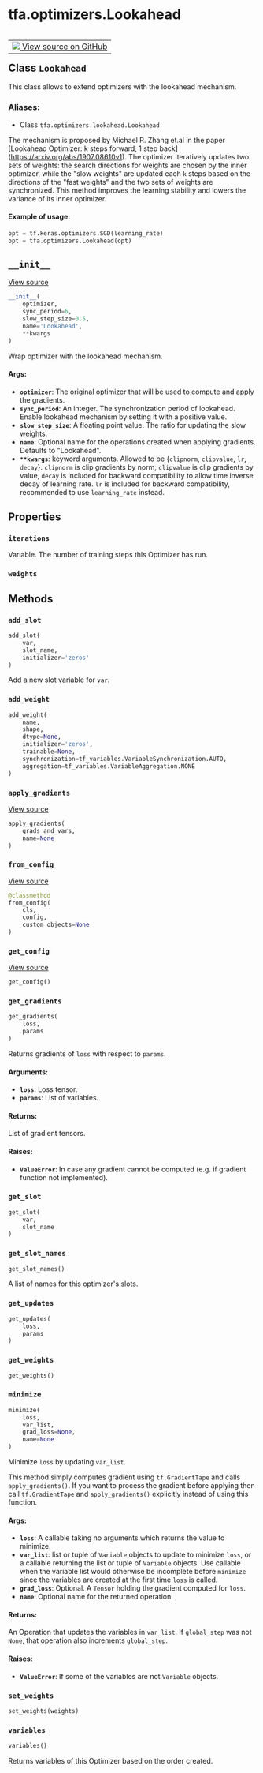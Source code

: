 <div itemscope itemtype="http://developers.google.com/ReferenceObject">
<meta itemprop="name" content="tfa.optimizers.Lookahead" />
<meta itemprop="path" content="Stable" />
<meta itemprop="property" content="iterations"/>
<meta itemprop="property" content="weights"/>
<meta itemprop="property" content="__init__"/>
<meta itemprop="property" content="add_slot"/>
<meta itemprop="property" content="add_weight"/>
<meta itemprop="property" content="apply_gradients"/>
<meta itemprop="property" content="from_config"/>
<meta itemprop="property" content="get_config"/>
<meta itemprop="property" content="get_gradients"/>
<meta itemprop="property" content="get_slot"/>
<meta itemprop="property" content="get_slot_names"/>
<meta itemprop="property" content="get_updates"/>
<meta itemprop="property" content="get_weights"/>
<meta itemprop="property" content="minimize"/>
<meta itemprop="property" content="set_weights"/>
<meta itemprop="property" content="variables"/>
</div>

# tfa.optimizers.Lookahead


<table class="tfo-notebook-buttons tfo-api" align="left">

<td>
  <a target="_blank" href="https://github.com/tensorflow/addons/tree/r0.6/tensorflow_addons/optimizers/lookahead.py#L25-L171">
    <img src="https://www.tensorflow.org/images/GitHub-Mark-32px.png" />
    View source on GitHub
  </a>
</td></table>



## Class `Lookahead`

This class allows to extend optimizers with the lookahead mechanism.



### Aliases:

* Class `tfa.optimizers.lookahead.Lookahead`


<!-- Placeholder for "Used in" -->

The mechanism is proposed by Michael R. Zhang et.al in the paper
[Lookahead Optimizer: k steps forward, 1 step back]
(https://arxiv.org/abs/1907.08610v1). The optimizer iteratively updates two
sets of weights: the search directions for weights are chosen by the inner
optimizer, while the "slow weights" are updated each `k` steps based on the
directions of the "fast weights" and the two sets of weights are
synchronized. This method improves the learning stability and lowers the
variance of its inner optimizer.

#### Example of usage:



```python
opt = tf.keras.optimizers.SGD(learning_rate)
opt = tfa.optimizers.Lookahead(opt)
```

<h2 id="__init__"><code>__init__</code></h2>

<a target="_blank" href="https://github.com/tensorflow/addons/tree/r0.6/tensorflow_addons/optimizers/lookahead.py#L45-L80">View source</a>

``` python
__init__(
    optimizer,
    sync_period=6,
    slow_step_size=0.5,
    name='Lookahead',
    **kwargs
)
```

Wrap optimizer with the lookahead mechanism.


#### Args:


* <b>`optimizer`</b>: The original optimizer that will be used to compute
    and apply the gradients.
* <b>`sync_period`</b>: An integer. The synchronization period of lookahead.
    Enable lookahead mechanism by setting it with a positive value.
* <b>`slow_step_size`</b>: A floating point value.
    The ratio for updating the slow weights.
* <b>`name`</b>: Optional name for the operations created when applying
    gradients. Defaults to "Lookahead".
* <b>`**kwargs`</b>: keyword arguments. Allowed to be {`clipnorm`,
    `clipvalue`, `lr`, `decay`}. `clipnorm` is clip gradients
    by norm; `clipvalue` is clip gradients by value, `decay` is
    included for backward compatibility to allow time inverse
    decay of learning rate. `lr` is included for backward
    compatibility, recommended to use `learning_rate` instead.



## Properties

<h3 id="iterations"><code>iterations</code></h3>

Variable. The number of training steps this Optimizer has run.


<h3 id="weights"><code>weights</code></h3>






## Methods

<h3 id="add_slot"><code>add_slot</code></h3>

``` python
add_slot(
    var,
    slot_name,
    initializer='zeros'
)
```

Add a new slot variable for `var`.


<h3 id="add_weight"><code>add_weight</code></h3>

``` python
add_weight(
    name,
    shape,
    dtype=None,
    initializer='zeros',
    trainable=None,
    synchronization=tf_variables.VariableSynchronization.AUTO,
    aggregation=tf_variables.VariableAggregation.NONE
)
```




<h3 id="apply_gradients"><code>apply_gradients</code></h3>

<a target="_blank" href="https://github.com/tensorflow/addons/tree/r0.6/tensorflow_addons/optimizers/lookahead.py#L93-L95">View source</a>

``` python
apply_gradients(
    grads_and_vars,
    name=None
)
```




<h3 id="from_config"><code>from_config</code></h3>

<a target="_blank" href="https://github.com/tensorflow/addons/tree/r0.6/tensorflow_addons/optimizers/lookahead.py#L165-L171">View source</a>

``` python
@classmethod
from_config(
    cls,
    config,
    custom_objects=None
)
```




<h3 id="get_config"><code>get_config</code></h3>

<a target="_blank" href="https://github.com/tensorflow/addons/tree/r0.6/tensorflow_addons/optimizers/lookahead.py#L156-L163">View source</a>

``` python
get_config()
```




<h3 id="get_gradients"><code>get_gradients</code></h3>

``` python
get_gradients(
    loss,
    params
)
```

Returns gradients of `loss` with respect to `params`.


#### Arguments:


* <b>`loss`</b>: Loss tensor.
* <b>`params`</b>: List of variables.


#### Returns:

List of gradient tensors.



#### Raises:


* <b>`ValueError`</b>: In case any gradient cannot be computed (e.g. if gradient
  function not implemented).

<h3 id="get_slot"><code>get_slot</code></h3>

``` python
get_slot(
    var,
    slot_name
)
```




<h3 id="get_slot_names"><code>get_slot_names</code></h3>

``` python
get_slot_names()
```

A list of names for this optimizer's slots.


<h3 id="get_updates"><code>get_updates</code></h3>

``` python
get_updates(
    loss,
    params
)
```




<h3 id="get_weights"><code>get_weights</code></h3>

``` python
get_weights()
```




<h3 id="minimize"><code>minimize</code></h3>

``` python
minimize(
    loss,
    var_list,
    grad_loss=None,
    name=None
)
```

Minimize `loss` by updating `var_list`.

This method simply computes gradient using `tf.GradientTape` and calls
`apply_gradients()`. If you want to process the gradient before applying
then call `tf.GradientTape` and `apply_gradients()` explicitly instead
of using this function.

#### Args:


* <b>`loss`</b>: A callable taking no arguments which returns the value to minimize.
* <b>`var_list`</b>: list or tuple of `Variable` objects to update to minimize
  `loss`, or a callable returning the list or tuple of `Variable` objects.
  Use callable when the variable list would otherwise be incomplete before
  `minimize` since the variables are created at the first time `loss` is
  called.
* <b>`grad_loss`</b>: Optional. A `Tensor` holding the gradient computed for `loss`.
* <b>`name`</b>: Optional name for the returned operation.


#### Returns:

An Operation that updates the variables in `var_list`.  If `global_step`
was not `None`, that operation also increments `global_step`.



#### Raises:


* <b>`ValueError`</b>: If some of the variables are not `Variable` objects.

<h3 id="set_weights"><code>set_weights</code></h3>

``` python
set_weights(weights)
```




<h3 id="variables"><code>variables</code></h3>

``` python
variables()
```

Returns variables of this Optimizer based on the order created.





